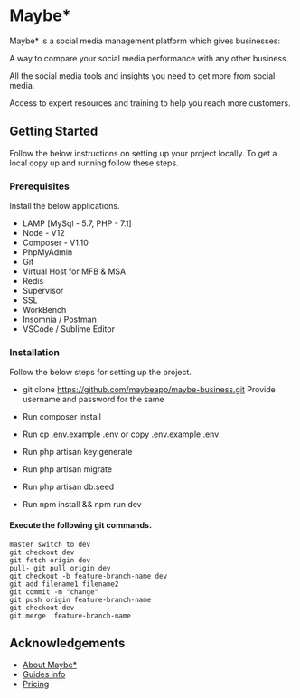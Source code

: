 
# Maybe* 

Maybe* is a social media management platform which gives businesses:

A way to compare your social media performance with any other business.

All the social media tools and insights you need to get more from social media.

Access to expert resources and training to help you reach more customers.

## Getting Started

 Follow the below instructions on setting up your project locally. To get a local copy up and running follow these steps.

 ### Prerequisites

 Install the below applications.

- LAMP [MySql - 5.7, PHP - 7.1]
- Node - V12
- Composer - V1.10
- PhpMyAdmin
- Git
- Virtual Host for MFB & MSA
- Redis
- Supervisor
- SSL
- WorkBench
- Insomnia / Postman
- VSCode / Sublime Editor

### Installation

Follow the below steps for setting up the project.

- git clone https://github.com/maybeapp/maybe-business.git Provide username and password for the same

- Run composer install
- Run cp .env.example .env or copy .env.example .env
- Run php artisan key:generate
- Run php artisan migrate
- Run php artisan db:seed
- Run npm install && npm run dev

#### Execute the following git commands.

````
master switch to dev
git checkout dev
git fetch origin dev
pull- git pull origin dev
git checkout -b feature-branch-name dev
git add filename1 filename2
git commit -m "change"
git push origin feature-branch-name
git checkout dev
git merge  feature-branch-name
````
## Acknowledgements

 - [About Maybe*](https://www.maybetech.com/about/)
 - [Guides info](https://www.maybetech.com/guides)
 - [Pricing](https://www.maybetech.com/pricing/)

